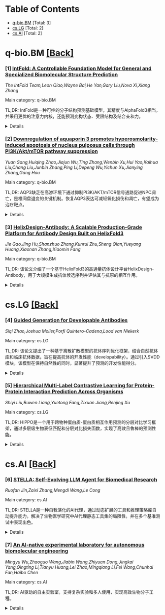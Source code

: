 <div id=toc></div>

# Table of Contents

- [q-bio.BM](#q-bio.BM) [Total: 3]
- [cs.LG](#cs.LG) [Total: 2]
- [cs.AI](#cs.AI) [Total: 2]


<div id='q-bio.BM'></div>

# q-bio.BM [[Back]](#toc)

### [1] [IntFold: A Controllable Foundation Model for General and Specialized Biomolecular Structure Prediction](https://arxiv.org/abs/2507.02025)
*The IntFold Team,Leon Qiao,Wayne Bai,He Yan,Gary Liu,Nova Xi,Xiang Zhang*

Main category: q-bio.BM

TL;DR: IntFold是一种可控的分子结构预测基础模型，其精度与AlphaFold3相当，并采用更优的注意力内核，还能预测变构状态、受限结构及结合亲和力。


<details>
  <summary>Details</summary>
Motivation: 开发一种高精度的、适应性强的分子结构预测模型，以应对多种生物分子结构的预测需求。

Method: 使用定制注意力内核和适配器（adapters），增加新型置信度头（confidence head）来评估对接质量。

Result: IntFold在预测精度上与AlphaFold3相当，并能灵活预测多种生物分子结构及特性。

Conclusion: IntFold为生物分子结构预测提供了更灵活和准确的解决方案，同时揭示了训练过程中的关键洞察。

Abstract: We introduce IntFold, a controllable foundation model for both general and
specialized biomolecular structure prediction. IntFold demonstrates predictive
accuracy comparable to the state-of-the-art AlphaFold3, while utilizing a
superior customized attention kernel. Beyond standard structure prediction,
IntFold can be adapted to predict allosteric states, constrained structures,
and binding affinity through the use of individual adapters. Furthermore, we
introduce a novel confidence head to estimate docking quality, offering a more
nuanced assessment for challenging targets such as antibody-antigen complexes.
Finally, we share insights gained during the training process of this
computationally intensive model.

</details>


### [2] [Downregulation of aquaporin 3 promotes hyperosmolarity-induced apoptosis of nucleus pulposus cells through PI3K/Akt/mTOR pathway suppression](https://arxiv.org/abs/2507.02231)
*Yuan Sang,Huiqing Zhao,Jiajun Wu,Ting Zhang,Wenbin Xu,Hui Yao,Kaihua Liu,Chang Liu,Junbin Zhang,Ping Li,Depeng Wu,Yichun Xu,Jianying Zhang,Gang Hou*

Main category: q-bio.BM

TL;DR: AQP3缺乏在高渗环境下通过抑制PI3K/AKT/mTOR信号通路促进NPC凋亡，是椎间盘退变的关键机制。恢复AQP3表达可减轻氧化损伤和凋亡，有望成为治疗靶点。


<details>
  <summary>Details</summary>
Motivation: 高渗透压是椎间盘退变中NPC凋亡的重要因素，但AQP3在高渗环境下调控凋亡的具体机制尚不明确。

Method: 研究通过AQP3基因过表达和药物抑制，分析其对PI3K/AKT/mTOR信号通路、线粒体功能和ROS积累的影响，并使用IVDD大鼠模型验证。

Result: AQP3下调抑制PI3K/AKT/mTOR通路，导致线粒体功能障碍和ROS积累，加剧NPC凋亡和椎间盘退变。AQP3过表达可逆转这一效应。

Conclusion: AQP3是椎间盘退变中的重要保护因子，靶向调节AQP3可能成为治疗策略。

Abstract: Hyperosmolarity is a key contributor to nucleus pulposus cell (NPC) apoptosis
during intervertebral disc degeneration (IVDD). Aquaporin 3 (AQP3), a membrane
channel protein, regulates cellular osmotic balance by transporting water and
osmolytes. Although AQP3 downregulation is associated with disc degeneration,
its role in apoptosis under hyperosmotic conditions remains unclear. Here, we
demonstrate that hyperosmolarity induces AQP3 depletion, suppresses the
PI3K/AKT/mTOR signaling pathway, and promotes mitochondrial dysfunction and ROS
accumulation in NPCs. Lentiviral overexpression of AQP3 restores this pathway,
attenuates oxidative damage, and reduces apoptosis, preserving disc structure
in IVDD rat models. In contrast, pharmacological inhibition of AQP3 exacerbates
ECM catabolism and NP tissue loss. Our findings reveal that AQP3 deficiency
under hyperosmolarity contributes to NPC apoptosis via suppression of
PI3K/AKT/mTOR signaling, potentially creating a pathological cycle of disc
degeneration. These results highlight AQP3 as a promising therapeutic target
for IVDD.

</details>


### [3] [HelixDesign-Antibody: A Scalable Production-Grade Platform for Antibody Design Built on HelixFold3](https://arxiv.org/abs/2507.02345)
*Jie Gao,Jing Hu,Shanzhuo Zhang,Kunrui Zhu,Sheng Qian,Yueyang Huang,Xiaonan Zhang,Xiaomin Fang*

Main category: q-bio.BM

TL;DR: 该论文介绍了一个基于HelixFold3的高通量抗体设计平台HelixDesign-Antibody，用于大规模生成抗体候选序列并评估其与抗原的相互作用。


<details>
  <summary>Details</summary>
Motivation: 传统的抗体发现方法耗时且资源密集，急需一种高效、高通量的解决方案来优化这一过程。

Method: 平台利用高精度结构预测模型HelixFold3，结合高性能计算支持，实现高通量筛选和大规模抗体序列生成。

Result: 验证实验证明该平台能生成多样化的高质量抗体，展示了探索更大序列空间可提高寻找到最佳结合体的可能性。

Conclusion: HelixDesign-Antibody为大规模抗体设计提供了无缝、易用的解决方案，并在PaddleHelix平台上开放使用。

Abstract: Antibody engineering is essential for developing therapeutics and advancing
biomedical research. Traditional discovery methods often rely on time-consuming
and resource-intensive experimental screening. To enhance and streamline this
process, we introduce a production-grade, high-throughput platform built on
HelixFold3, HelixDesign-Antibody, which utilizes the high-accuracy structure
prediction model, HelixFold3. The platform facilitates the large-scale
generation of antibody candidate sequences and evaluates their interaction with
antigens. Integrated high-performance computing (HPC) support enables
high-throughput screening, addressing challenges such as fragmented toolchains
and high computational demands. Validation on multiple antigens showcases the
platform's ability to generate diverse and high-quality antibodies, confirming
a scaling law where exploring larger sequence spaces increases the likelihood
of identifying optimal binders. This platform provides a seamless, accessible
solution for large-scale antibody design and is available via the antibody
design page of PaddleHelix platform.

</details>


<div id='cs.LG'></div>

# cs.LG [[Back]](#toc)

### [4] [Guided Generation for Developable Antibodies](https://arxiv.org/abs/2507.02670)
*Siqi Zhao,Joshua Moller,Porfi Quintero-Cadena,Lood van Niekerk*

Main category: cs.LG

TL;DR: 该论文提出了一种基于离散扩散模型的抗体序列优化框架，结合自然抗体库和临床抗体数据，旨在提高抗体的开发性能（developability）。通过引入SVDD模块，该模型在保持自然性的同时，显著提升了预测的开发性能得分。


<details>
  <summary>Details</summary>
Motivation: 当前抗体开发不仅需要高亲和力，还需具备良好的可制造性、稳定性和安全性。这些特性统称为开发性能（developability）。为了通过计算方法优化抗体序列以满足这些要求，研究人员提出了这一框架。

Method: 论文提出了一种引导式离散扩散模型，该模型基于自然的配对重链和轻链序列（来自OAS）和246种临床抗体的开发性能数据。模型整合了一个SVDD模块，在不影响自然性的前提下，引导生成更具生物物理可行性的抗体候选序列。

Result: 在无约束生成中，该模型能够复现自然抗体库和已批准治疗抗体的全局特征；在SVDD引导下，预测的开发性能得分显著高于无引导基线。结合高通量开发性能实验，该框架能够迭代设计同时满足结合和生物物理标准的抗体。

Conclusion: 该研究为抗体设计提供了一种迭代的、机器学习驱动的解决方案，能够同时优化抗体的结合性能和开发性能，具有重要的临床应用潜力。

Abstract: Therapeutic antibodies require not only high-affinity target engagement, but
also favorable manufacturability, stability, and safety profiles for clinical
effectiveness. These properties are collectively called `developability'. To
enable a computational framework for optimizing antibody sequences for
favorable developability, we introduce a guided discrete diffusion model
trained on natural paired heavy- and light-chain sequences from the Observed
Antibody Space (OAS) and quantitative developability measurements for 246
clinical-stage antibodies. To steer generation toward biophysically viable
candidates, we integrate a Soft Value-based Decoding in Diffusion (SVDD) Module
that biases sampling without compromising naturalness. In unconstrained
sampling, our model reproduces global features of both the natural repertoire
and approved therapeutics, and under SVDD guidance we achieve significant
enrichment in predicted developability scores over unguided baselines. When
combined with high-throughput developability assays, this framework enables an
iterative, ML-driven pipeline for designing antibodies that satisfy binding and
biophysical criteria in tandem.

</details>


### [5] [Hierarchical Multi-Label Contrastive Learning for Protein-Protein Interaction Prediction Across Organisms](https://arxiv.org/abs/2507.02724)
*Shiyi Liu,Buwen Liang,Yuetong Fang,Zixuan Jiang,Renjing Xu*

Main category: cs.LG

TL;DR: HIPPO是一个用于跨物种蛋白质-蛋白质相互作用预测的分层对比学习框架，通过多层级生物表征匹配和分层对比损失函数，实现了高效且鲁棒的预测性能。


<details>
  <summary>Details</summary>
Motivation: 解决现有方法在低数据场景和跨物种预测中的局限性，尤其是在实验数据有限的生物中。

Method: 采用分层对比学习框架，结合蛋白质序列和层级属性，通过数据驱动的惩罚机制整合领域知识。

Result: 在基准数据集上表现优异，具有零样本迁移能力，适用于数据稀疏或分布不均的场景。

Conclusion: HIPPO为跨物种PPI预测提供了统一框架，并揭示了分层特征融合对捕捉保守相互作用决定因素的重要性。

Abstract: Recent advances in AI for science have highlighted the power of contrastive
learning in bridging heterogeneous biological data modalities. Building on this
paradigm, we propose HIPPO (HIerarchical Protein-Protein interaction prediction
across Organisms), a hierarchical contrastive framework for protein-protein
interaction(PPI) prediction, where protein sequences and their hierarchical
attributes are aligned through multi-tiered biological representation matching.
The proposed approach incorporates hierarchical contrastive loss functions that
emulate the structured relationship among functional classes of proteins. The
framework adaptively incorporates domain and family knowledge through a
data-driven penalty mechanism, enforcing consistency between the learned
embedding space and the intrinsic hierarchy of protein functions. Experiments
on benchmark datasets demonstrate that HIPPO achieves state-of-the-art
performance, outperforming existing methods and showing robustness in low-data
regimes. Notably, the model demonstrates strong zero-shot transferability to
other species without retraining, enabling reliable PPI prediction and
functional inference even in less characterized or rare organisms where
experimental data are limited. Further analysis reveals that hierarchical
feature fusion is critical for capturing conserved interaction determinants,
such as binding motifs and functional annotations. This work advances
cross-species PPI prediction and provides a unified framework for interaction
prediction in scenarios with sparse or imbalanced multi-species data.

</details>


<div id='cs.AI'></div>

# cs.AI [[Back]](#toc)

### [6] [STELLA: Self-Evolving LLM Agent for Biomedical Research](https://arxiv.org/abs/2507.02004)
*Ruofan Jin,Zaixi Zhang,Mengdi Wang,Le Cong*

Main category: cs.AI

TL;DR: STELLA是一种自我演化的AI代理，通过动态扩展的工具和推理策略库自动提升能力，解决了生物医学研究中AI代理静态工具集的局限性，并在多个基准测试中表现出色。


<details>
  <summary>Details</summary>
Motivation: 生物医学数据的快速增长和研究环境碎片化超出人类专家能力，现有AI代理因依赖静态工具集无法适应，需开发自适应系统。

Method: STELLA采用多代理架构，包含动态演化的推理策略模板库和自动发现整合新工具的工具海洋。

Result: STELLA在多个生物医学基准测试中表现最优，准确率显著提升（如Humanity's Last Exam达到26%），且随经验累积性能持续提高。

Conclusion: STELLA标志着AI代理系统朝动态学习和扩展能力迈出重要一步，加速生物医学发现。

Abstract: The rapid growth of biomedical data, tools, and literature has created a
fragmented research landscape that outpaces human expertise. While AI agents
offer a solution, they typically rely on static, manually curated toolsets,
limiting their ability to adapt and scale. Here, we introduce STELLA, a
self-evolving AI agent designed to overcome these limitations. STELLA employs a
multi-agent architecture that autonomously improves its own capabilities
through two core mechanisms: an evolving Template Library for reasoning
strategies and a dynamic Tool Ocean that expands as a Tool Creation Agent
automatically discovers and integrates new bioinformatics tools. This allows
STELLA to learn from experience. We demonstrate that STELLA achieves
state-of-the-art accuracy on a suite of biomedical benchmarks, scoring
approximately 26\% on Humanity's Last Exam: Biomedicine, 54\% on LAB-Bench:
DBQA, and 63\% on LAB-Bench: LitQA, outperforming leading models by up to 6
percentage points. More importantly, we show that its performance
systematically improves with experience; for instance, its accuracy on the
Humanity's Last Exam benchmark almost doubles with increased trials. STELLA
represents a significant advance towards AI Agent systems that can learn and
grow, dynamically scaling their expertise to accelerate the pace of biomedical
discovery.

</details>


### [7] [An AI-native experimental laboratory for autonomous biomolecular engineering](https://arxiv.org/abs/2507.02379)
*Mingyu Wu,Zhaoguo Wang,Jiabin Wang,Zhiyuan Dong,Jingkai Yang,Qingting Li,Tianyu Huang,Lei Zhao,Mingqiang Li,Fei Wang,Chunhai Fan,Haibo Chen*

Main category: cs.AI

TL;DR: AI驱动的自主实验室，支持复杂实验和多人使用，实现高效生物分子工程。


<details>
  <summary>Details</summary>
Motivation: 实现无需人工干预的自主科学研究，突破专家依赖和资源限制。

Method: 基于AI与实验设备的协同设计，开发多用户自动化实验室平台。

Result: 能够自主优化实验性能，达到专家水平，提高仪器利用率和实验效率。

Conclusion: 该平台为大规模‘科学即服务’提供了蓝图，推动生物材料研究。

Abstract: Autonomous scientific research, capable of independently conducting complex
experiments and serving non-specialists, represents a long-held aspiration.
Achieving it requires a fundamental paradigm shift driven by artificial
intelligence (AI). While autonomous experimental systems are emerging, they
remain confined to areas featuring singular objectives and well-defined, simple
experimental workflows, such as chemical synthesis and catalysis. We present an
AI-native autonomous laboratory, targeting highly complex scientific
experiments for applications like autonomous biomolecular engineering. This
system autonomously manages instrumentation, formulates experiment-specific
procedures and optimization heuristics, and concurrently serves multiple user
requests. Founded on a co-design philosophy of models, experiments, and
instruments, the platform supports the co-evolution of AI models and the
automation system. This establishes an end-to-end, multi-user autonomous
laboratory that handles complex, multi-objective experiments across diverse
instrumentation. Our autonomous laboratory supports fundamental nucleic acid
functions-including synthesis, transcription, amplification, and sequencing. It
also enables applications in fields such as disease diagnostics, drug
development, and information storage. Without human intervention, it
autonomously optimizes experimental performance to match state-of-the-art
results achieved by human scientists. In multi-user scenarios, the platform
significantly improves instrument utilization and experimental efficiency. This
platform paves the way for advanced biomaterials research to overcome
dependencies on experts and resource barriers, establishing a blueprint for
science-as-a-service at scale.

</details>
